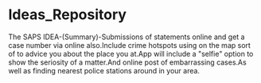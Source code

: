 # Ideas_Repository
The SAPS IDEA-(Summary)-Submissions of statements  online and get a case number via online also.Include crime hotspots using on the map sort of to advice you about the place you at.App will include a "selfie" option to show the seriosity of a matter.And online post of embarrassing cases.As well as finding nearest police stations around in your area.
